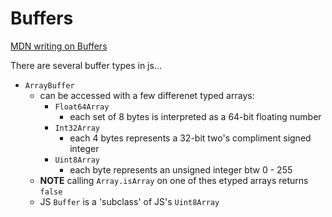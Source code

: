# Buffers

[MDN writing on Buffers](https://developer.mozilla.org/en-US/docs/Web/JavaScript/Typed_arrays)

There are several buffer types in js...

- `ArrayBuffer`
  - can be accessed with a few differenet typed arrays:
    - `Float64Array`
      - each set of 8 bytes is interpreted as a 64-bit floating number
    - `Int32Array`
      - each 4 bytes represents a 32-bit two's compliment signed integer
    - `Uint8Array`
      - each byte represents an unsigned integer btw 0 - 255
  - **NOTE** calling `Array.isArray` on one of thes etyped arrays returns `false`
  - JS `Buffer` is a 'subclass' of JS's `Uint8Array`
